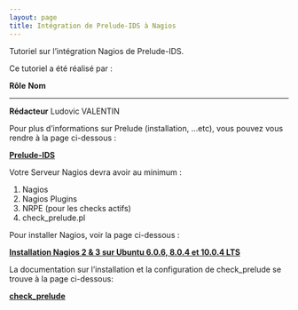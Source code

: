 ```yaml
---
layout: page
title: Intégration de Prelude-IDS à Nagios
---
```


Tutoriel sur l’intégration Nagios de Prelude-IDS.

Ce tutoriel a été réalisé par :

  **Rôle**        **Nom**
  --------------- ------------------
  **Rédacteur**   Ludovic VALENTIN

Pour plus d’informations sur Prelude (installation, …etc), vous pouvez
vous rendre à la page ci-dessous :

**[Prelude-IDS](../../securite/prelude/start.html "securite:prelude:start")**

Votre Serveur Nagios devra avoir au minimum :

1.  Nagios
2.  Nagios Plugins
3.  NRPE (pour les checks actifs)
4.  check\_prelude.pl

Pour installer Nagios, voir la page ci-dessous :

**[Installation Nagios 2 & 3 sur Ubuntu 6.0.6, 8.0.4 et 10.0.4
LTS](../ubuntu-install.html "nagios:ubuntu-install")**

La documentation sur l’installation et la configuration de
check\_prelude se trouve à la page ci-dessous:

**[check\_prelude](../plugins/check_prelude.html "nagios:plugins:check_prelude")**